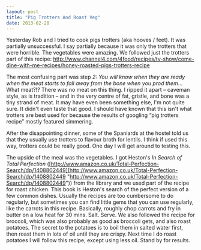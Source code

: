 ```yaml
---
layout: post
title: "Pig Trotters And Roast Veg"
date: 2013-02-28
---
```

Yesterday Rob and I tried to cook pigs trotters (aka hooves / feet). It was partially unsuccessful. I say partially because it was only the trotters that were horrible. The vegetables were amazing. We followed just the trotters part of this recipe: http://www.channel4.com/4food/recipes/tv-show/come-dine-with-me-recipes/honey-roasted-pigs-trotters-recipe

The most confusing part was step _2: You will know when they are ready when the meat starts to fall away from the bone when you prod them_… What meat?!? There was no meat on this thing. I ripped it apart – caveman style, as is tradition – and in the very centre of fat, gristle, and bone was a tiny strand of meat. It may have even been something else, I'm not quite sure. It didn't even taste that good. I should have known that this isn't what trotters are best used for because the results of googling “pig trotters recipe” mostly featured simmering.

After the disappointing dinner, some of the Spaniards at the hostel told us that they usually use trotters to flavour broth for lentils. I think if used this way, trotters could be really good. One day I will get around to testing this.

The upside of the meal was the vegetables. I got Heston's _In Search of Total Perfection_ ([http://www.amazon.co.uk/Total-Perfection-Search/dp/1408802449](http://www.amazon.co.uk/Total-Perfection-Search/dp/1408802449 "http://www.amazon.co.uk/Total-Perfection-Search/dp/1408802449")) from the library and we used part of the recipe for roast chicken. This book is Heston's search of the perfect version of a few common dishes. Usually the recipes are too cumbersome to do regularly, but sometimes you can find little gems that you can use regularly, like the carrots in this recipe. Basically, roughly chop carrots and fry in butter on a low heat for 30 mins. Salt. Serve. We also followed the recipe for broccoli, which was also probably as good as broccoli gets, and also roast potatoes. The secret to the potatoes is to boil them in salted water first, then roast them in lots of oil until they are crispy. Next time I do roast potatoes I will follow this recipe, except using less oil. Stand by for results.

